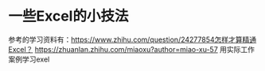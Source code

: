 # 一些Excel的小技法
参考的学习资料有：https://www.zhihu.com/question/24277854怎样才算精通Excel？
                https://zhuanlan.zhihu.com/miaoxu?author=miao-xu-57 用实际工作案例学习exel
